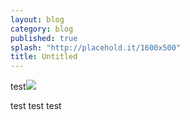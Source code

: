 ```yaml
---
layout: blog
category: blog
published: true
splash: "http://placehold.it/1600x500"
title: Untitled
---
```


test![](/media/IMG_6986a.jpg)


test test test